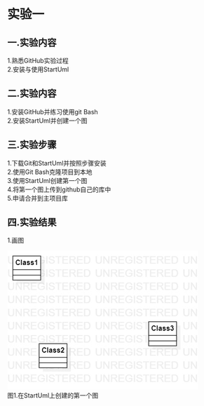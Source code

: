 # 实验一

## 一.实验内容
  1.熟悉GitHub实验过程    
  2.安装与使用StartUml
## 二.实验内容
  1.安装GitHub并练习使用git Bash  
  2.安装StartUml并创建一个图
## 三.实验步骤
  1.下载Git和StartUml并按照步骤安装  
  2.使用Git Bash克隆项目到本地  
  3.使用StartUml创建第一个图  
  4.将第一个图上传到github自己的库中  
  5.申请合并到主项目库  
## 四.实验结果
1.画图 

![第一个UML图](./Model1.jpg)  
图1.在StartUml上创建的第一个图
